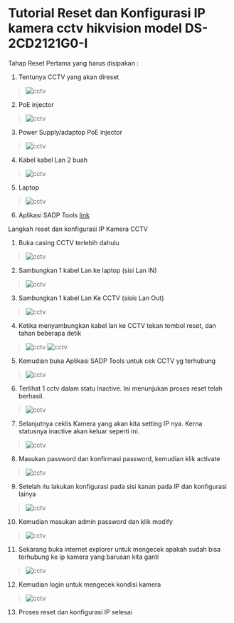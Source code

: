 
# Tutorial Reset dan Konfigurasi IP kamera cctv hikvision model DS-2CD2121G0-I

Tahap Reset
Pertama yang harus disipakan :
1.	Tentunya CCTV yang akan direset 
>![cctv](https://github.com/syamrizal88/SyamrizalTutorial/blob/master/1.png)
2.	PoE injector
>![cctv](https://github.com/syamrizal88/SyamrizalTutorial/blob/master/2.png)
3.	Power Supply/adaptop PoE injector
>![cctv](https://github.com/syamrizal88/SyamrizalTutorial/blob/master/3.png)
4.	Kabel kabel Lan 2 buah
>![cctv](https://github.com/syamrizal88/SyamrizalTutorial/blob/master/4.png) 
5.	Laptop
>![cctv](https://github.com/syamrizal88/SyamrizalTutorial/blob/master/5.png)
6.	Aplikasi SADP Tools [link](https://www.hikvision.com/en/support/tools/destop-tools/sadp-for-windows/ "Pergi ke download hikvision.com")

Langkah reset dan konfigurasi IP Kamera CCTV
1.	Buka casing CCTV terlebih dahulu
>![cctv](https://github.com/syamrizal88/SyamrizalTutorial/blob/master/6.png)
2.	Sambungkan 1 kabel Lan ke laptop (sisi Lan IN)
>![cctv](https://github.com/syamrizal88/SyamrizalTutorial/blob/master/7.png) 
3.	Sambungkan 1 kabel Lan Ke CCTV (sisis Lan Out)
>![cctv](https://github.com/syamrizal88/SyamrizalTutorial/blob/master/8.png)
4.	Ketika menyambungkan kabel lan ke CCTV tekan tombol reset, dan tahan beberapa detik
>![cctv](https://github.com/syamrizal88/SyamrizalTutorial/blob/master/10.png)
>![cctv](https://github.com/syamrizal88/SyamrizalTutorial/blob/master/9.png) 
5.	Kemudian buka Aplikasi SADP Tools untuk cek CCTV yg terhubung
>![cctv](https://github.com/syamrizal88/SyamrizalTutorial/blob/master/11.png)
6.	Terlihat 1 cctv dalam statu Inactive. Ini menunjukan proses reset telah berhasil. 
>![cctv](https://github.com/syamrizal88/SyamrizalTutorial/blob/master/12.png)
7.	Selanjutnya ceklis Kamera yang akan kita setting IP nya. Kerna statusnya inactive akan keluar seperti ini.   
>![cctv](https://github.com/syamrizal88/SyamrizalTutorial/blob/master/13.png)
8.	Masukan password dan konfirmasi password, kemudian klik activate
>![cctv](https://github.com/syamrizal88/SyamrizalTutorial/blob/master/14.png)
9.	Setelah itu lakukan konfigurasi pada sisi kanan pada IP dan konfigurasi lainya
>![cctv](https://github.com/syamrizal88/SyamrizalTutorial/blob/master/15.png)
10.	Kemudian masukan admin password dan klik modify
>![cctv](https://github.com/syamrizal88/SyamrizalTutorial/blob/master/16.png)
11.	Sekarang buka internet explorer untuk mengecek apakah sudah bisa terhubung ke ip kamera yang barusan kita ganti
>![cctv](https://github.com/syamrizal88/SyamrizalTutorial/blob/master/17.png)
12.	Kemudian login untuk mengecek kondisi kamera
>![cctv](https://github.com/syamrizal88/SyamrizalTutorial/blob/master/18.png) 
13.	Proses reset dan konfigurasi IP selesai
